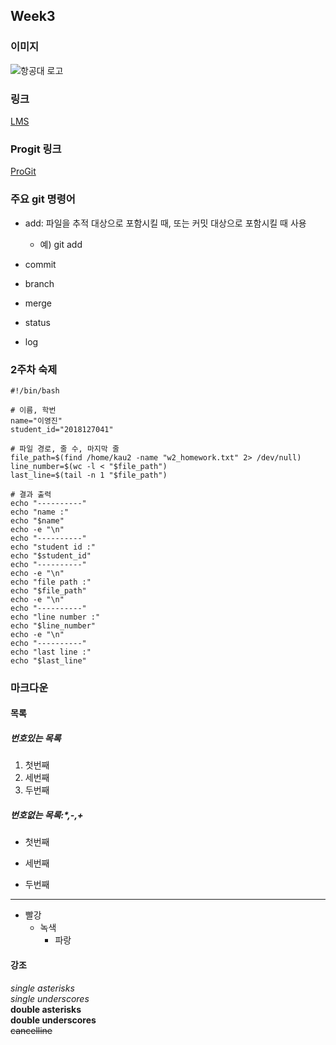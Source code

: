 ## Week3
   
### 이미지   
![항공대 로고](https://encrypted-tbn0.gstatic.com/images?q=tbn:ANd9GcTUKdDatfvvzf1oXosMhPDBiXY_kaBUhV6UCw&usqp=CAU)
   
### 링크
   
[LMS](https://lms.kau.ac.kr/login.php)
   
### Progit 링크
   
[ProGit](https://git-scm.com/book/en/v2)
   
### 주요 git 명령어
* add: 파일을 추적 대상으로 포함시킬 때, 또는 커밋 대상으로 포함시킬 때 사용
   
  * 예) git add
* commit
   
* branch
   
* merge
   
* status
   
* log
   
### 2주차 숙제
   
```
#!/bin/bash

# 이름, 학번
name="이영진"
student_id="2018127041"

# 파일 경로, 줄 수, 마지막 줄
file_path=$(find /home/kau2 -name "w2_homework.txt" 2> /dev/null)
line_number=$(wc -l < "$file_path")
last_line=$(tail -n 1 "$file_path")

# 결과 출력
echo "----------"
echo "name :"
echo "$name"
echo -e "\n"
echo "----------"
echo "student id :"
echo "$student_id"
echo "----------"
echo -e "\n"
echo "file path :"
echo "$file_path"
echo -e "\n"
echo "----------"
echo "line number :"
echo "$line_number"
echo -e "\n"
echo "----------"
echo "last line :"
echo "$last_line"
```
   
### 마크다운
   
#### 목록
   
##### 번호있는 목록
   
1. 첫번째
2. 세번째
3. 두번째
   
##### 번호없는 목록:*,-,+
* 첫번째
   
* 세번째
   
* 두번째
<hr/>
   
* 빨강   
  * 녹색   
    * 파랑
   
#### 강조
   
*single asterisks*   
_single underscores_   
**double asterisks**   
__double underscores__   
~~cancelline~~
